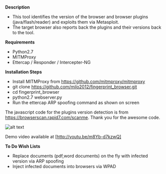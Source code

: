 **Description**
- This tool identifies the version of the browser and browser plugins (java/flash/reader) and exploits them via Metasploit.
- The target browser also reports back the plugins and their versions back to the tool.

**Requirements**
- Python2.7
- MITMProxy
- Ettercap / Responder / Intercepter-NG

**Installation Steps**
- Install MITMProxy from https://github.com/mitmproxy/mitmproxy
- git clone https://github.com/milo2012/fingerprint_browser.git
- cd fingerprint_browser
- python2.7 webserver.py 
- Run the ettercap ARP spoofing command as shown on screen

The javascript code for the plugins version detection is from https://browserscan.rapid7.com/scanme.
Thank you for the awesome code.

![alt text](https://raw.githubusercontent.com/milo2012/fingerprint_browser/master/screenshot.jpg "Screenshot of Script")

Demo video available at [http://youtu.be/m8Yb-d7kzwQ]

**To Do Wish Lists**
- Replace documents (pdf,word documents) on the fly with infected version via ARP spoofing
- Inject infected documents into browsers via WPAD 
